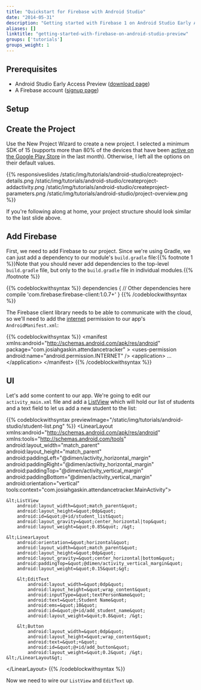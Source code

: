 ```yaml
---
title: "Quickstart for Firebase with Android Studio"
date: "2014-05-31"
description: "Getting started with Firebase 1 on Android Studio Early Access Preview"
aliases: []
linktitle: "getting-started-with-firebase-on-android-studio-preview"
groups: ['tutorials']
groups_weight: 1
---
```


Prerequisites
-------------

 * Android Studio Early Access Preview ([download page](http://developer.android.com/sdk/installing/studio.html))
 * A Firebase account ([signup page](https://www.firebase.com/account))

Setup
-----

## Create the Project

Use the New Project Wizard to create a new project. I selected a minimum SDK of 15 (supports more than 80% of the devices that have been [active on the Google Play Store](https://developer.android.com/about/dashboards/index.html) in the last month). Otherwise, I left all the options on their default values.

{{% responsiveslides /static/img/tutorials/android-studio/createproject-details.png /static/img/tutorials/android-studio/createproject-addactivity.png /static/img/tutorials/android-studio/createproject-parameters.png /static/img/tutorials/android-studio/project-overview.png %}}

If you're following along at home, your project structure should look similar to the last slide above.

## Add Firebase

First, we need to add Firebase to our project. Since we're using Gradle, we can just add a dependency to our module's `build.gradle` file:{{% footnote 1 %}}Note that you should never add dependencies to the top-level `build.gradle` file, but only to the `build.gradle` file in individual modules.{{% /footnote %}}

{{% codeblockwithsyntax %}}
dependencies {
    // Other dependencies here
    compile 'com.firebase:firebase-client:1.0.7+'
}
{{% /codeblockwithsyntax %}}

The Firebase client library needs to be able to communicate with the cloud, so we'll need to add the [internet](http://developer.android.com/reference/android/Manifest.permission.html#INTERNET) permission to our app's `AndroidManifest.xml`:

{{% codeblockwithsyntax %}}
&lt;manifest xmlns:android=&quot;http://schemas.android.com/apk/res/android&quot;
    package=&quot;com.josiahgaskin.attendancetracker&quot; &gt;
    &lt;uses-permission android:name=&quot;android.permission.INTERNET&quot; /&gt;
    &lt;application&gt;
    ...
    &lt;/application&gt;
&lt;/manifest&gt;
{{% /codeblockwithsyntax %}}

## UI

Let's add some content to our app. We're going to edit our `activity_main.xml` file and add a [ListView](http://developer.android.com/reference/android/widget/ListView.html) which will hold our list of students and a text field to let us add a new student to the list:

{{% codeblockwithsyntax previewImage="/static/img/tutorials/android-studio/student-list.png" %}}
&lt;LinearLayout xmlns:android=&quot;http://schemas.android.com/apk/res/android&quot;
    xmlns:tools=&quot;http://schemas.android.com/tools&quot;
    android:layout_width=&quot;match_parent&quot;
    android:layout_height=&quot;match_parent&quot;
    android:paddingLeft=&quot;@dimen/activity_horizontal_margin&quot;
    android:paddingRight=&quot;@dimen/activity_horizontal_margin&quot;
    android:paddingTop=&quot;@dimen/activity_vertical_margin&quot;
    android:paddingBottom=&quot;@dimen/activity_vertical_margin&quot;
    android:orientation=&quot;vertical&quot;
    tools:context=&quot;com.josiahgaskin.attendancetracker.MainActivity&quot;&gt;

    &lt;ListView
        android:layout_width=&quot;match_parent&quot;
        android:layout_height=&quot;0dp&quot;
        android:id=&quot;@+id/student_list&quot;
        android:layout_gravity=&quot;center_horizontal|top&quot;
        android:layout_weight=&quot;0.85&quot; /&gt;

    &lt;LinearLayout
        android:orientation=&quot;horizontal&quot;
        android:layout_width=&quot;match_parent&quot;
        android:layout_height=&quot;0dp&quot;
        android:layout_gravity=&quot;center_horizontal|bottom&quot;
        android:paddingTop=&quot;@dimen/activity_vertical_margin&quot;
        android:layout_weight=&quot;0.15&quot;&gt;

        &lt;EditText
            android:layout_width=&quot;0dp&quot;
            android:layout_height=&quot;wrap_content&quot;
            android:inputType=&quot;textPersonName&quot;
            android:text=&quot;Student Name&quot;
            android:ems=&quot;10&quot;
            android:id=&quot;@+id/add_student_name&quot;
            android:layout_weight=&quot;0.8&quot; /&gt;

        &lt;Button
            android:layout_width=&quot;0dp&quot;
            android:layout_height=&quot;wrap_content&quot;
            android:text=&quot;+&quot;
            android:id=&quot;@+id/add_button&quot;
            android:layout_weight=&quot;0.2&quot; /&gt;
    &lt;/LinearLayout&gt;
&lt;/LinearLayout&gt;
{{% /codeblockwithsyntax %}}

Now we need to wire our `ListView` and `EditText` up. 
